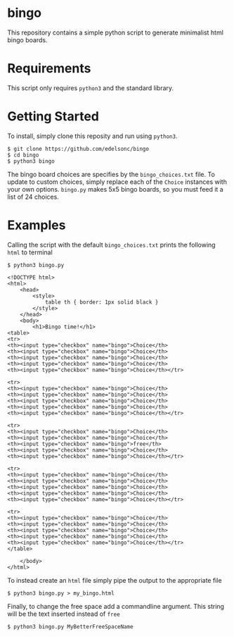 # bingo
This repository contains a simple python script to generate minimalist html
bingo boards.

# Requirements

This script only requires `python3` and the standard library.

# Getting Started

To install, simply clone this reposity and run using `python3`.
```
$ git clone https://github.com/edelsonc/bingo
$ cd bingo
$ python3 bingo
```

The bingo board choices are specifies by the `bingo_choices.txt` file. To
update to custom choices, simply replace each of the `Choice` instances with
your own options. `bingo.py` makes 5x5 bingo boards, so you must feed it a list
of 24 choices.

# Examples
Calling the script with the default `bingo_choices.txt`  prints the following
`html` to terminal

```
$ python3 bingo.py

<!DOCTYPE html>
<html>
    <head>
        <style>
            table th { border: 1px solid black }
        </style>
    </head>
    <body>
        <h1>Bingo time!</h1>
<table>
<tr>
<th><input type="checkbox" name="bingo">Choice</th>
<th><input type="checkbox" name="bingo">Choice</th>
<th><input type="checkbox" name="bingo">Choice</th>
<th><input type="checkbox" name="bingo">Choice</th>
<th><input type="checkbox" name="bingo">Choice</th></tr>

<tr>
<th><input type="checkbox" name="bingo">Choice</th>
<th><input type="checkbox" name="bingo">Choice</th>
<th><input type="checkbox" name="bingo">Choice</th>
<th><input type="checkbox" name="bingo">Choice</th>
<th><input type="checkbox" name="bingo">Choice</th></tr>

<tr>
<th><input type="checkbox" name="bingo">Choice</th>
<th><input type="checkbox" name="bingo">Choice</th>
<th><input type="checkbox" name="bingo">free</th>
<th><input type="checkbox" name="bingo">Choice</th>
<th><input type="checkbox" name="bingo">Choice</th></tr>

<tr>
<th><input type="checkbox" name="bingo">Choice</th>
<th><input type="checkbox" name="bingo">Choice</th>
<th><input type="checkbox" name="bingo">Choice</th>
<th><input type="checkbox" name="bingo">Choice</th>
<th><input type="checkbox" name="bingo">Choice</th></tr>

<tr>
<th><input type="checkbox" name="bingo">Choice</th>
<th><input type="checkbox" name="bingo">Choice</th>
<th><input type="checkbox" name="bingo">Choice</th>
<th><input type="checkbox" name="bingo">Choice</th>
<th><input type="checkbox" name="bingo">Choice</th></tr>
</table>

    </body>
</html>
```

To instead create an `html` file simply pipe the output to the appropriate
file
```
$ python3 bingo.py > my_bingo.html
```

Finally, to change the free space add a commandline argument. This string will
be the text inserted instead of `free`
```
$ python3 bingo.py MyBetterFreeSpaceName
```
